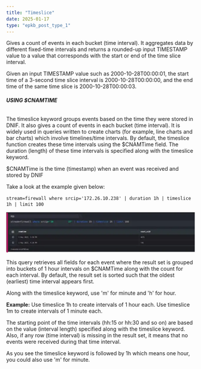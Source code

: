 ```yaml
---
title: "Timeslice"
date: 2025-01-17
type: "epkb_post_type_1"
---
```


  
Gives a count of events in each bucket (time interval). It aggregates data by different fixed-time intervals and returns a rounded-up input TIMESTAMP value to a value that corresponds with the start or end of the time slice interval.

Given an input TIMESTAMP value such as 2000-10-28T00:00:01, the start time of a 3-second time slice interval is 2000-10-28T00:00:00, and the end time of the same time slice is 2000-10-28T00:00:03.

###### **USING $CNAMTIME**

The timeslice keyword groups events based on the time they were stored in DNIF. It also gives a count of events in each bucket (time interval). It is widely used in queries written to create charts (for example, line charts and bar charts) which involve timelines/time intervals. By default, the timeslice function creates these time intervals using the $CNAMTime field. The duration (length) of these time intervals is specified along with the timeslice keyword.

$CNAMTime is the time (timestamp) when an event was received and stored by DNIF

Take a look at the example given below:

```
stream=firewall where srcip='172.26.10.238' | duration 1h | timeslice 1h | limit 100
```

![image 1-Dec-05-2023-12-08-41-6423-PM](./IMAGES-Timeslice/Timeslice-1.png)

This query retrieves all fields for each event where the result set is grouped into buckets of 1 hour intervals on $CNAMTime along with the count for each interval. By default, the result set is sorted such that the oldest (earliest) time interval appears first.

Along with the timeslice keyword, use 'm' for minute and 'h' for hour.

**Example:** Use timeslice 1h to create intervals of 1 hour each. Use timeslice 1m to create intervals of 1 minute each.

The starting point of the time intervals (hh:15 or hh:30 and so on) are based on the value (interval length) specified along with the timeslice keyword. Also, if any row (time interval) is missing in the result set, it means that no events were received during that time interval.

As you see the timeslice keyword is followed by 1h which means one hour, you could also use 'm' for minute.
